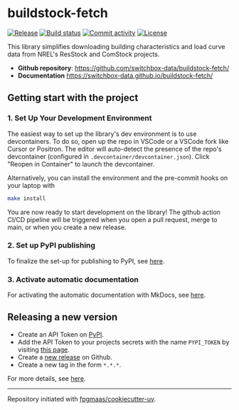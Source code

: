 # buildstock-fetch

[![Release](https://img.shields.io/github/v/release/switchbox-data/buildstock-fetch)](https://img.shields.io/github/v/release/switchbox-data/buildstock-fetch)
[![Build status](https://img.shields.io/github/actions/workflow/status/switchbox-data/buildstock-fetch/main.yml?branch=main)](https://github.com/switchbox-data/buildstock-fetch/actions/workflows/main.yml?query=branch%3Amain)
[![Commit activity](https://img.shields.io/github/commit-activity/m/switchbox-data/buildstock-fetch)](https://img.shields.io/github/commit-activity/m/switchbox-data/buildstock-fetch)
[![License](https://img.shields.io/github/license/switchbox-data/buildstock-fetch)](https://img.shields.io/github/license/switchbox-data/buildstock-fetch)

This library simplifies downloading building characteristics and load curve data from NREL's ResStock and ComStock projects.

- **Github repository**: <https://github.com/switchbox-data/buildstock-fetch/>
- **Documentation** <https://switchbox-data.github.io/buildstock-fetch/>

## Getting start with the project

### 1. Set Up Your Development Environment

The easiest way to set up the library's dev environment is to use devcontainers. To do so, open up the repo in VSCode or a VSCode fork like Cursor or Positron. The editor will auto-detect the presence of the repo's devcontainer (configured in `.devcontainer/devcontainer.json`). Click "Reopen in Container" to launch the devcontainer.

Alternatively, you can install the environment and the pre-commit hooks on your laptop with

```bash
make install
```

You are now ready to start development on the library!
The github action CI/CD pipeline will be triggered when you open a pull request, merge to main, or when you create a new release.

### 2. Set up PyPI publishing

To finalize the set-up for publishing to PyPI, see [here](https://fpgmaas.github.io/cookiecutter-uv/features/publishing/#set-up-for-pypi).

### 3. Activate automatic documentation
For activating the automatic documentation with MkDocs, see [here](https://fpgmaas.github.io/cookiecutter-uv/features/mkdocs/#enabling-the-documentation-on-github).

## Releasing a new version

- Create an API Token on [PyPI](https://pypi.org/).
- Add the API Token to your projects secrets with the name `PYPI_TOKEN` by visiting [this page](https://github.com/switchbox-data/buildstock-fetch/settings/secrets/actions/new).
- Create a [new release](https://github.com/switchbox-data/buildstock-fetch/releases/new) on Github.
- Create a new tag in the form `*.*.*`.

For more details, see [here](https://fpgmaas.github.io/cookiecutter-uv/features/cicd/#how-to-trigger-a-release).

---

Repository initiated with [fpgmaas/cookiecutter-uv](https://github.com/fpgmaas/cookiecutter-uv).
